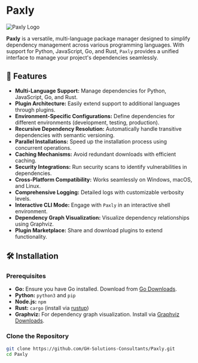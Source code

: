# Paxly

![Paxly Logo](https://your-repo-url/logo.png)

**Paxly** is a versatile, multi-language package manager designed to simplify dependency management across various programming languages. With support for Python, JavaScript, Go, and Rust, `Paxly` provides a unified interface to manage your project's dependencies seamlessly.

## 🚀 Features

- **Multi-Language Support:** Manage dependencies for Python, JavaScript, Go, and Rust.
- **Plugin Architecture:** Easily extend support to additional languages through plugins.
- **Environment-Specific Configurations:** Define dependencies for different environments (development, testing, production).
- **Recursive Dependency Resolution:** Automatically handle transitive dependencies with semantic versioning.
- **Parallel Installations:** Speed up the installation process using concurrent operations.
- **Caching Mechanisms:** Avoid redundant downloads with efficient caching.
- **Security Integrations:** Run security scans to identify vulnerabilities in dependencies.
- **Cross-Platform Compatibility:** Works seamlessly on Windows, macOS, and Linux.
- **Comprehensive Logging:** Detailed logs with customizable verbosity levels.
- **Interactive CLI Mode:** Engage with `Paxly` in an interactive shell environment.
- **Dependency Graph Visualization:** Visualize dependency relationships using Graphviz.
- **Plugin Marketplace:** Share and download plugins to extend functionality.

## 🛠 Installation

### Prerequisites

- **Go:** Ensure you have Go installed. Download from [Go Downloads](https://golang.org/dl/).
- **Python:** `python3` and `pip`
- **Node.js:** `npm`
- **Rust:** `cargo` (install via [rustup](https://rustup.rs/))
- **Graphviz:** For dependency graph visualization. Install via [Graphviz Downloads](https://graphviz.org/download/).

### Clone the Repository

```bash
git clone https://github.com/GH-Solutions-Consultants/Paxly.git
cd Paxly
